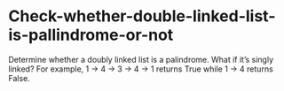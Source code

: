 # Check-whether-double-linked-list-is-pallindrome-or-not
Determine whether a doubly linked list is a palindrome. What if it’s singly linked?  For example, 1 -> 4 -> 3 -> 4 -> 1 returns True while 1 -> 4 returns False.

